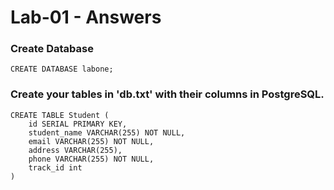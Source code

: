 # 	Lab-01 - Answers 

### Create Database

```postgresql
CREATE DATABASE labone;
```

### Create your tables in 'db.txt' with their columns in PostgreSQL.

```postgresql
CREATE TABLE Student (
	id SERIAL PRIMARY KEY,
	student_name VARCHAR(255) NOT NULL,
	email VARCHAR(255) NOT NULL,
	address VARCHAR(255),
	phone VARCHAR(255) NOT NULL,
	track_id int
)
```

